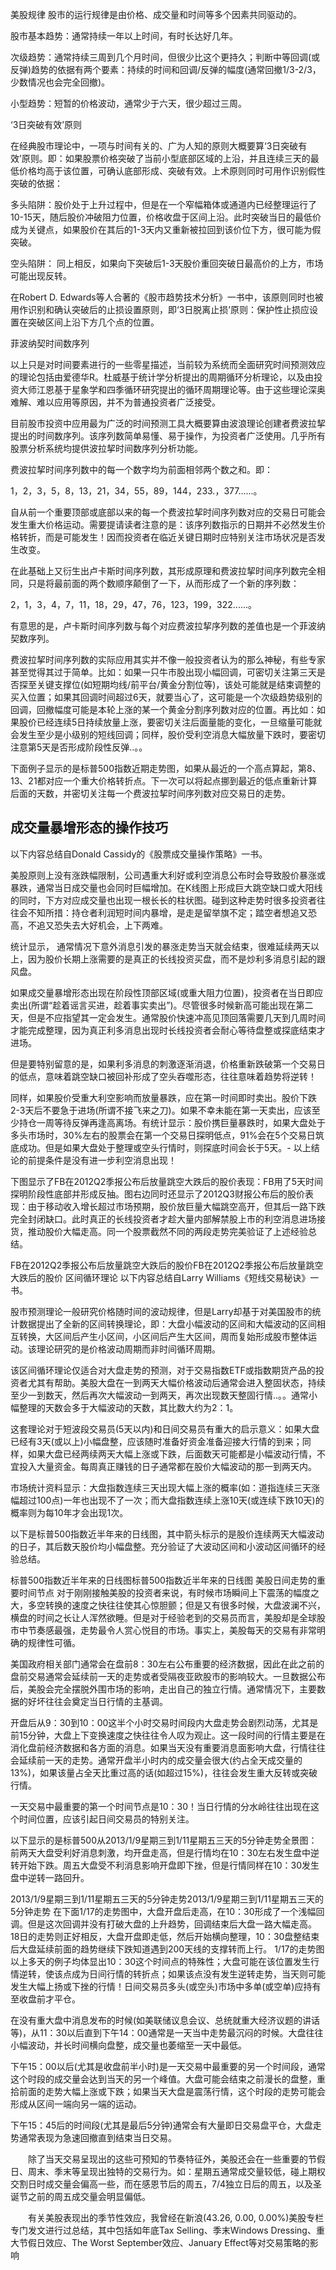 美股规律
股市的运行规律是由价格、成交量和时间等多个因素共同驱动的。

股市基本趋势：通常持续一年以上时间，有时长达好几年。

次级趋势：通常持续三周到几个月时间，但很少比这个更持久；判断中等回调(或反弹)趋势的依据有两个要素：持续的时间和回调/反弹的幅度(通常回撤1/3-2/3，少数情况也会完全回撤)。

小型趋势：短暂的价格波动，通常少于六天，很少超过三周。

‘3日突破有效’原则 

在经典股市理论中，一项与时间有关的、广为人知的原则大概要算‘3日突破有效’原则。即：如果股票价格突破了当前小型底部区域的上沿，并且连续三天的最低价格均高于该位置，可确认底部形成、突破有效。上术原则同时可用作识别假性突破的依据：

多头陷阱：股价处于上升过程中，但是在一个窄幅箱体或通道内已经整理运行了10-15天，随后股价冲破阻力位置，价格收盘于区间上沿。此时突破当日的最低价成为关键点，如果股价在其后的1-3天内又重新被拉回到该价位下方，很可能为假突破。

空头陷阱： 同上相反，如果向下突破后1-3天股价重回突破日最高价的上方，市场可能出现反转。

在Robert D. Edwards等人合著的《股市趋势技术分析》一书中，该原则同时也被用作识别和确认突破后的止损设置原则，即‘3日脱离止损’原则：保护性止损应设置在突破区间上沿下方几个点的位置。

菲波纳契时间数序列

以上只是对时间要素进行的一些零星描述，当前较为系统而全面研究时间预测效应的理论包括由爱德华R。杜威基于统计学分析提出的周期循环分析理论，以及由投资大师江恩基于星象学和四季循环研究提出的循环周期理论等。由于这些理论深奥难解、难以应用等原因，并不为普通投资者广泛接受。

目前股市投资中应用最为广泛的时间预测工具大概要算由波浪理论创建者费波拉挈提出的时间数序列。该序列数简单易懂、易于操作，为投资者广泛使用。几乎所有股票分析系统均提供波拉挈时间数序列分析功能。

费波拉挈时间序列数中的每一个数字均为前面相邻两个数之和。即：

1，2，3，5，8，13，21，34，55，89，144，233.，377......。

自从前一个重要顶部或底部以来的每一个费波拉挈时间序列数对应的交易日可能会发生重大价格运动。需要提请读者注意的是：该序列数指示的日期并不必然发生价格转折，而是可能发生！因而投资者在临近关键日期时应特别关注市场状况是否发生改变。

在此基础上又衍生出卢卡斯时间序列数，其形成原理和费波拉挈时间序列数完全相同，只是将最前面的两个数顺序颠倒了一下，从而形成了一个新的序列数：

2，1，3，4，7，11，18，29，47，76，123，199，322......。

有意思的是，卢卡斯时间序列数与每个对应费波拉挈序列数的差值也是一个菲波纳契数序列。

费波拉挈时间序列数的实际应用其实并不像一般投资者认为的那么神秘，有些专家甚至觉得其过于简单。比如：如果一只牛市股出现小幅回调，可密切关注第三天是否探至关键支撑位(如短期均线/前平台/黄金分割位等)，该处可能就是结束调整的买入位置；如果其回调时间超过6天，就要当心了，这可能是一个次级趋势级别的回调，回撤幅度可能是本轮上涨的某一个黄金分割序列数对应的位置。再比如：如果股价已经连续5日持续放量上涨，要密切关注后面量能的变化，一旦缩量可能就会发生至少是小级别的短线回调；同样，股价受利空消息大幅放量下跌时，要密切注意第5天是否形成阶段性反弹..。。

下面例子显示的是标普500指数近期走势图，如果从最近的一个高点算起，第8、13、21都对应一个重大价格转折点。下一次可以将起点挪到最近的低点重新计算后面的天数，并密切关注每一个费波拉挈时间序列数对应交易日的走势。

## 成交量暴增形态的操作技巧

以下内容总结自Donald Cassidy的《股票成交量操作策略》一书。

美股原则上没有涨跌幅限制，公司遇重大利好或利空消息公布时会导致股价暴涨或暴跌，通常当日成交量也会同时巨幅增加。在K线图上形成巨大跳空缺口或大阳线的同时，下方对应成交量也出现一根长长的柱状图。碰到这种走势时很多投资者往往会不知所措：持仓者利润短时间内暴增，是走是留举旗不定；踏空者想追又恐高，不追又恐失去大好机会，上下两难。

统计显示， 通常情况下意外消息引发的暴涨走势当天就会结束，很难延续两天以上，因为股价长期上涨需要的是真正的长线投资买盘，而不是炒利多消息引起的跟风盘。

如果成交量暴增形态出现在阶段性顶部区域(或重大阻力位置)，投资者在当日即应卖出(所谓“趁着谣言买进，趁着事实卖出”)。尽管很多时候新高可能出现在第二天，但是不应指望其一定会发生。通常股价快速冲高见顶回落需要几天到几周时间才能完成整理，因为真正利多消息出现时长线投资者会耐心等待盘整或探底结束才进场。

但是要特别留意的是，如果利多消息的刺激逐渐消退，价格重新跌破第一个交易日的低点，意味着跳空缺口被回补形成了空头吞噬形态，往往意味着趋势将逆转！

同样，如果股价受重大利空影响而放量暴跌，应在第一时间即时卖出。股价下跌2-3天后不要急于进场(所谓不接飞来之刀)。如果不幸未能在第一天卖出，应该至少持仓一周等待反弹再逢高离场。有统计显示：股价携巨量暴跌时，如果大盘处于多头市场时，30%左右的股票会在第一个交易日探明低点，91%会在5个交易日筑底成功。但是如果大盘处于整理或空头行情时，则探底时间会长于5天。- 以上结论的前提条件是没有进一步利空消息出现！

下图显示了FB在2012Q2季报公布后放量跳空大跌后的股价表现：FB用了5天时间探明阶段性底部并形成反抽。图右边同时还显示了2012Q3财报公布后的股价表现：由于移动收入增长超过市场预期，股价放巨量大幅跳空高开，但其后一路下跌完全封闭缺口。此时真正的长线投资者才趁大量内部解禁股上市的利空消息进场接货，推动股价大幅走高。同一个股票截然不同的两段走势完美验证了上述经验总结。

FB在2012Q2季报公布后放量跳空大跌后的股价FB在2012Q2季报公布后放量跳空大跌后的股价
区间循环理论
以下内容总结自Larry Williams《短线交易秘诀》一书。

股市预测理论一般研究价格随时间的波动规律，但是Larry却基于对美国股市的统计数据提出了全新的区间转换理论，即：大盘小幅波动的区间和大幅波动的区间相互转换，大区间后产生小区间，小区间后产生大区间，周而复始形成股市整体运动。该理论研究的是价格波动周期而非时间循环周期。

该区间循环理论仅适合对大盘走势的预测，对于交易指数ETF或指数期货产品的投资者尤其有帮助。美股大盘在一到两天大幅价格波动后通常会进入整固状态，持续至少一到数天，然后再次大幅波动一到两天，再次出现数天整固行情..。。通常小幅整理的天数会多于大幅波动的天数，其比数大约为2：1。

这套理论对于短波段交易员(5天以内)和日间交易员有重大的启示意义：如果大盘已经有3天(或以上)小幅盘整，应该随时准备好资金准备迎接大行情的到来；同样，如果大盘已经两续两天大幅上涨或下跌，后面数天可能都是小幅波动行情，不宜投入大量资金。每周真正赚钱的日子通常都在股价大幅波动的那一到两天内。

市场统计资料显示：大盘指数连续三天出现大幅上涨的概率(如：道指连续三天涨幅超过100点)一年也出现不了一次；而大盘指数连续上涨10天(或连续下跌10天)的概率则为每10年才会出现1次。

以下是标普500指数近半年来的日线图，其中箭头标示的是股价连续两天大幅波动的日子，其后数天股价均小幅盘整。充分验证了大波动区间和小波动区间循环的经验总结。

标普500指数近半年来的日线图标普500指数近半年来的日线图
美股日间走势的重要时间节点
对于刚刚接触美股的投资者来说，有时候市场瞬间上下震荡的幅度之大，多空转换的速度之快往往使其心惊胆颤；但是又有很多时候，大盘波澜不兴，横盘的时间之长让人浑然欲睡。但是对于经验老到的交易员而言，美股却是全球股市中节奏感最强，走势最令人赏心悦目的市场。事实上，美股每天的交易有非常明确的规律性可循。

美国政府相关部门通常会在盘前8：30左右公布重要的经济数据，因此在此之前的盘前交易通常会延续前一天的走势或者受隔夜亚欧股市的影响较大。一旦数据公布后，美股会完全摆脱外围市场的影响，走出自己的独立行情。通常情况下，主要数据的好坏往往会奠定当日行情的主基调。

开盘后从9：30到10：00这半个小时交易时间段内大盘走势会剧烈动荡，尤其是前15分钟，大盘上下变换速度之快往往令人叹为观止。这一段时间的行情主要是在消化盘前经济数据和各方面的消息。如果当天没有重要消息面影响大盘，行情往往会延续前一天的走势。通常开盘半小时内的成交量会很大(约占全天成交量的13%)，如果该量占全天比重过高的话(如超过15%)，往往会发生重大反转或突破行情。

一天交易中最重要的第一个时间节点是10：30！当日行情的分水岭往往出现在这个时间位置，应该引起日间交易员的特别关注。

以下显示的是标普500从2013/1/9星期三到1/11星期五三天的5分钟走势全景图： 前两天大盘受利好消息刺激，均开盘走高，但是行情均在10：30左右发生盘中逆转开始下跌。周五大盘受不利消息影响开盘即下挫，但是行情同样在10：30发生盘中逆转一路回升。

2013/1/9星期三到1/11星期五三天的5分钟走势2013/1/9星期三到1/11星期五三天的5分钟走势
  在下面1/17的走势图中，大盘开盘后走高，在10：30形成了一个浅幅回调。但是这次回调并没有打破大盘的上升趋势，回调结束后大盘一路大幅走高。18日的走势则正好相反，大盘开盘即走低，然后开始横向整理，10：30盘整结束后大盘延续前面的趋势继续下跌知道遇到200天线的支撑转而上行。
1/17的走势图
 以上多天的例子均体显出10：30这个时间点的特殊性；大盘可能在该位置发生行情逆转，使该点成为日间行情的转折点；如果该点没有发生逆转走势，当天则可能发生大幅上扬或下挫的行情！日间交易员多头(或空头)市场中多单(或空单)应持有至收盘前才平仓。

在没有重大盘中消息发布的时候(如美联储议息会议、总统就重大经济议题的讲话等)，从11：30以后直到下午14：00通常是一天当中走势最沉闷的时候。大盘往往小幅波动，并长时间横向盘整，成交量也萎缩至一天中最低。 

下午15：00以后(尤其是收盘前半小时)是一天交易中最重要的另一个时间段，通常这个时段的成交量会达到当天的另一个峰值。大盘可能会结束之前漫长的盘整，重拾前面的走势大幅上涨或下跌；如果当天大盘是震荡行情，这个时段的走势可能会形成从区间一端向另一端的运动。

下午15：45后的时间段(尤其是最后5分钟)通常会有大量即日交易盘平仓，大盘走势通常表现为急速回撤直到结束当日交易。

　　除了当天交易呈现出的这些可预知的节奏特征外，美股还会在一些重要的节假日、周末、季末等呈现出独特的交易行为。如：星期五通常成交量较低，碰上期权交割日时成交量会偏高一些，而在感恩节后的周五，7/4独立日后的周五，以及圣诞节之前的周五成交量会明显偏低。

　　有关美股表现出的季节性效应，我曾经在新浪(43.26, 0.00, 0.00%)美股专栏专门发文进行过总结，其中包括如年底Tax Selling、季末Windows Dressing、重大节假日效应、The Worst September效应、January Effect等对交易策略的影响
